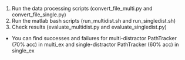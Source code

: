1. Run the data processing scripts (convert_file_multi.py and convert_file_single.py)
2. Run the matlab bash scripts (run_multidist.sh and run_singledist.sh)
3. Check results (evaluate_multidist.py and evaluate_singledist.py)
- You can find successes and failures for multi-distractor PathTracker (70% acc) in multi_ex and single-distractor PathTracker (60% acc) in single_ex
